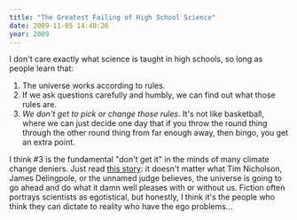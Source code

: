 ```yaml
---
title: "The Greatest Failing of High School Science"
date: 2009-11-05 14:40:26
year: 2009
---
```

I don't care exactly what science is taught in high schools, so long as people learn that:
<ol>
  <li>The universe works according to rules.</li>
  <li>If we ask questions carefully and humbly, we can find out what those rules are.</li>
  <li><em>We don't get to pick or change those rules</em>. It's not like basketball, where we can just decide one day that if you throw the round thing through the other round thing from far enough away, then bingo, you get an extra point.</li>
</ol>
I think #3 is the fundamental "don't get it" in the minds of many climate change deniers. Just read <a href="http://blogs.nature.com/news/thegreatbeyond/2009/11/global_warming_views_are_philo.html">this story</a>: it doesn't matter what Tim Nicholson, James Delingpole, or the unnamed judge believes, the universe is going to go ahead and do what it damn well pleases with or without us. Fiction often portrays scientists as egotistical, but honestly, I think it's the people who think they can dictate to reality who have the ego problems...
